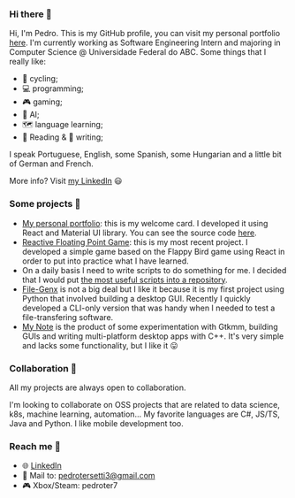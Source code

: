 ### Hi there 👋

Hi, I'm Pedro. This is my GitHub profile, you can visit my personal portfolio [here](https://pedroter7.github.io/portfolio/). I'm currently working as Software Engineering Intern and majoring in Computer Science @ Universidade Federal do ABC. Some things that I really like:

 - 🚴 cycling;
 - 💻 programming;
 - 🎮 gaming;
 - 🤖 AI;
 - 🗺️ language learning;
 - 📖 Reading & 📝 writing;

I speak Portuguese, English, some Spanish, some Hungarian and a little bit of German and French.

More info? Visit [my LinkedIn](https://www.linkedin.com/in/pedro-freidinger/) 😃

### Some projects 📂

 - [My personal portfolio]([https://github.com/pedroter7/portfolio](https://pedroter7.github.io/portfolio/)): this is my welcome card. I developed it using React and Material UI library. You can see the source code [here](https://github.com/pedroter7/portfolio).
 - [Reactive Floating Point Game](https://github.com/pedroter7/reactive-floating-point-game): this is my most recent project. I developed a simple game based on the Flappy Bird game using React in order to put into practice what I have learned.
 - On a daily basis I need to write scripts to do something for me. I decided that I would put [the most useful scripts into a repository](https://github.com/pedroter7/useful_scripts).
 - [File-Genx](https://github.com/pedroter7/file-genx) is not a big deal but I like it because it is my first project using Python that involved building a desktop GUI. Recently I quickly developed a CLI-only version that was handy when I needed to test a file-transfering software.
 - [My Note](https://github.com/pedroter7/mynote) is the product of some experimentation with Gtkmm, building GUIs and writing multi-platform desktop apps with C++. It's very simple and lacks some functionality, but I like it 😛

### Collaboration 👯

All my projects are always open to collaboration.

I'm looking to collaborate on OSS projects that are related to data science, k8s, machine learning, automation... My favorite languages are C#, JS/TS, Java and Python. I like mobile development too.

### Reach me 🚩

 - 🌐 [LinkedIn](https://www.linkedin.com/in/pedro-freidinger/)
 - 📧 Mail to: pedrotersetti3@gmail.com
 - 🎮 Xbox/Steam: pedroter7 

<!--
**pedroter7/pedroter7** is a ✨ _special_ ✨ repository because its `README.md` (this file) appears on your GitHub profile.

Here are some ideas to get you started:

- 🔭 I’m currently working on ...
- 🌱 I’m currently learning ...
- 👯 I’m looking to collaborate on ...
- 🤔 I’m looking for help with ...
- 💬 Ask me about ...
- 📫 How to reach me: ...
- 😄 Pronouns: ...
- ⚡ Fun fact: ...
-->
